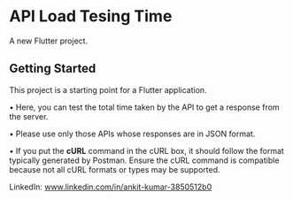 # API Load Tesing Time

A new Flutter project.

## Getting Started

This project is a starting point for a Flutter application.

• Here, you can test the total time taken by the API to get a response from the server.

• Please use only those APIs whose responses are in JSON format.

• If you put the **cURL** command in the cURL box, it should follow the format typically generated by Postman. Ensure the cURL command is compatible because not all cURL formats or types may be supported.


LinkedIn: www.linkedin.com/in/ankit-kumar-3850512b0
